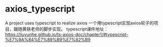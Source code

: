 # axios_typescript
A project uses typescript to realize axios
一个用typescript实现axios轮子的项目，跟随黄轶老师的脚步实现。
typescript课件地址： https://liuyunhe.github.io/ts-axios-doc/chapter1/#typescript-%E7%9A%84%E7%89%B9%E7%82%B9
